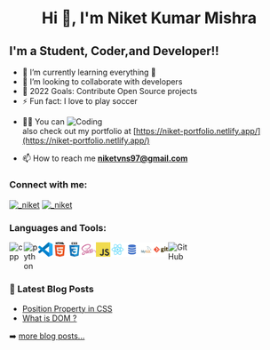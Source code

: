 
<h1 align="center">Hi 👋, I'm Niket Kumar Mishra</h1>

## I'm a Student, Coder,and Developer!!
- 🌱 I’m currently learning everything 🤣
- 👯 I’m looking to collaborate with developers
- 🥅 2022 Goals: Contribute Open Source projects
- ⚡ Fun fact: I love to play soccer


<img align="right" alt="Coding" width="400" src="https://niket-portfolio.netlify.app/images/hero.svg">


- 👨‍💻 You can also check out my portfolio at [https://niket-portfolio.netlify.app/](https://niket-portfolio.netlify.app/)

- 📫 How to reach me **niketvns97@gmail.com**
 

<h3 align="left">Connect with me:</h3>
<p align="left">
  <a href="https://www.linkedin.com/in/niket-kumar-mishra-37ab5a215/" target="blank"><img align="center" src="https://img.icons8.com/color/48/000000/linkedin.png" alt="_niket" height="40" width="40" /></a>
<a href="https://www.instagram.com/mishrank_mkp25675/" target="blank"><img align="center" src="https://img.icons8.com/3d-fluency/100/000000/instagram-new.png" alt="_niket" height="40" width="40" /></a>
</p>

### Languages and Tools:


<img align="left" alt="cpp" width="26px" src="https://img.icons8.com/fluency/48/228BE6/c-plus-plus-logo.png" />

<img align="left" alt="python" width="26px" src="https://img.icons8.com/color/48/000000/python--v1.png" />

<img align="left" alt="Visual Studio Code" width="26px" src="https://raw.githubusercontent.com/github/explore/80688e429a7d4ef2fca1e82350fe8e3517d3494d/topics/visual-studio-code/visual-studio-code.png" />
<img align="left" alt="HTML5" width="26px" src="https://raw.githubusercontent.com/github/explore/80688e429a7d4ef2fca1e82350fe8e3517d3494d/topics/html/html.png" />
<img align="left" alt="CSS3" width="26px" src="https://raw.githubusercontent.com/github/explore/80688e429a7d4ef2fca1e82350fe8e3517d3494d/topics/css/css.png" />
<img align="left" alt="Sass" width="26px" src="https://raw.githubusercontent.com/github/explore/80688e429a7d4ef2fca1e82350fe8e3517d3494d/topics/sass/sass.png" />
<img align="left" alt="JavaScript" width="26px" src="https://raw.githubusercontent.com/github/explore/80688e429a7d4ef2fca1e82350fe8e3517d3494d/topics/javascript/javascript.png" />
<img align="left" alt="React" width="26px" src="https://raw.githubusercontent.com/github/explore/80688e429a7d4ef2fca1e82350fe8e3517d3494d/topics/react/react.png" />

<img align="left" alt="SQL" width="26px" src="https://raw.githubusercontent.com/github/explore/80688e429a7d4ef2fca1e82350fe8e3517d3494d/topics/sql/sql.png" />
<img align="left" alt="MySQL" width="26px" src="https://raw.githubusercontent.com/github/explore/80688e429a7d4ef2fca1e82350fe8e3517d3494d/topics/mysql/mysql.png" />
<img align="left" alt="Git" width="26px" src="https://raw.githubusercontent.com/github/explore/80688e429a7d4ef2fca1e82350fe8e3517d3494d/topics/git/git.png" />
<img align="left" alt="GitHub" width="40px" src="https://img.icons8.com/nolan/64/github.png" />

<br />
<br />
<br />


### 📕 Latest Blog Posts

<!-- BLOG-POST-LIST:START -->
- [Position Property in CSS](https://niket-points.hashnode.dev/position-property-in-css)
- [What is DOM ?](https://niket-points.hashnode.dev/what-is-dom)
<!-- BLOG-POST-LIST:END -->

➡️ [more blog posts...](https://niket-points.hashnode.dev/)
<br/>
<br/>

